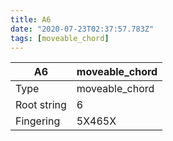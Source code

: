 ```yaml
---
title: A6
date: "2020-07-23T02:37:57.783Z"
tags: [moveable_chord]
---
```


|A6|moveable_chord|
|---|---|
|Type|moveable_chord|
|Root string|6|
|Fingering|5X465X|

